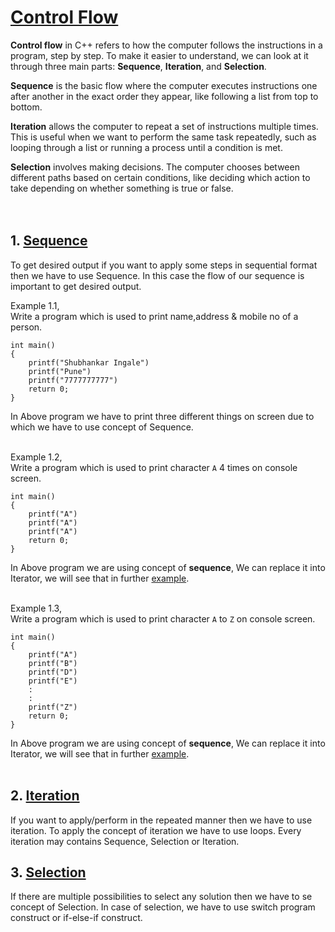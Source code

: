 # [Control Flow](#control-flow)
**Control flow** in C++ refers to how the computer follows the instructions in a program, step by step. To make it easier to understand, we can look at it through three main parts: **Sequence**, **Iteration**, and **Selection**.<br>

**Sequence** is the basic flow where the computer executes instructions one after another in the exact order they appear, like following a list from top to bottom.<br>

**Iteration** allows the computer to repeat a set of instructions multiple times. This is useful when we want to perform the same task repeatedly, such as looping through a list or running a process until a condition is met.<br>

**Selection** involves making decisions. The computer chooses between different paths based on certain conditions, like deciding which action to take depending on whether something is true or false.<br>
<br>
<br>

## 1. [Sequence](#1-sequence)
To get desired output if you want to apply some steps in sequential format then we have to use Sequence. In this case the flow of our sequence is important to get desired output.<br>

Example 1.1,<br>
Write a program which is used to print name,address & mobile no of a person.

```
int main()
{
    printf("Shubhankar Ingale")
    printf("Pune")
    printf("7777777777")
    return 0;
}
```

In Above program we have to print three different things on screen due to which we have to use concept of Sequence.<br>
<br>


Example 1.2,<br>
Write a program which is used to print character `A` 4 times on console screen.

```
int main()
{
    printf("A")
    printf("A")
    printf("A")
    return 0;
}
```

In Above program we are using concept of **sequence**, We can replace it into Iterator, we will see that in further [example](). <br>
<br>

Example 1.3,<br>
Write a program which is used to print character `A` to `Z`  on console screen.

```
int main()
{
    printf("A")
    printf("B")
    printf("D")
    printf("E")
    :
    :
    printf("Z")
    return 0;
}
```

In Above program we are using concept of **sequence**, We can replace it into Iterator, we will see that in further [example]().<br>
<br>


## 2. [Iteration](#2-iteration)
If you want to apply/perform in the repeated manner then we have to use iteration. To apply the concept of iteration we have to use loops.
Every iteration may contains Sequence, Selection or Iteration.<br>

## 3. [Selection](#3-selection)
If there are multiple possibilities to select any solution then we have to se concept of Selection. In case of selection, we have to use switch program construct or if-else-if construct.<br>

